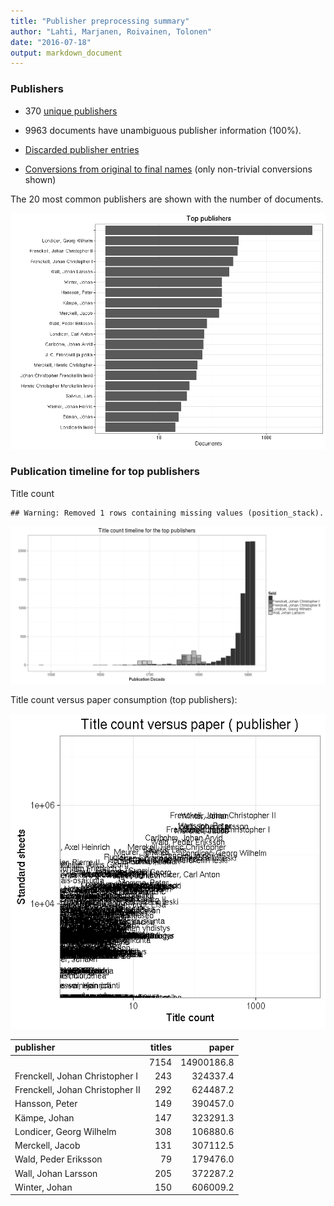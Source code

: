 ```yaml
---
title: "Publisher preprocessing summary"
author: "Lahti, Marjanen, Roivainen, Tolonen"
date: "2016-07-18"
output: markdown_document
---
```



### Publishers

 * 370 [unique publishers](output.tables/publisher_accepted.csv)

 * 9963 documents have unambiguous publisher information (100%). 

 * [Discarded publisher entries](output.tables/publisher_discarded.csv)

 * [Conversions from original to final names](output.tables/publisher_conversion_nontrivial.csv) (only non-trivial conversions shown)


The 20 most common publishers are shown with the number of documents. 

![plot of chunk summarypublisher2](figure/summarypublisher2-1.png)

### Publication timeline for top publishers

Title count


```
## Warning: Removed 1 rows containing missing values (position_stack).
```

![plot of chunk summaryTop10pubtimeline](figure/summaryTop10pubtimeline-1.png)



Title count versus paper consumption (top publishers):

![plot of chunk publishertitlespapers](figure/publishertitlespapers-1.png)

|publisher                       | titles|      paper|
|:-------------------------------|------:|----------:|
|                                |   7154| 14900186.8|
|Frenckell, Johan Christopher I  |    243|   324337.4|
|Frenckell, Johan Christopher II |    292|   624487.2|
|Hansson, Peter                  |    149|   390457.0|
|Kämpe, Johan                    |    147|   323291.3|
|Londicer, Georg Wilhelm         |    308|   106880.6|
|Merckell, Jacob                 |    131|   307112.5|
|Wald, Peder Eriksson            |     79|   179476.0|
|Wall, Johan Larsson             |    205|   372287.2|
|Winter, Johan                   |    150|   606009.2|


